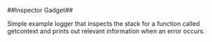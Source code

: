 ##Inspector Gadget##

Simple example logger that inspects the stack for a function called getcontext and prints out relevant information when an error occurs.
